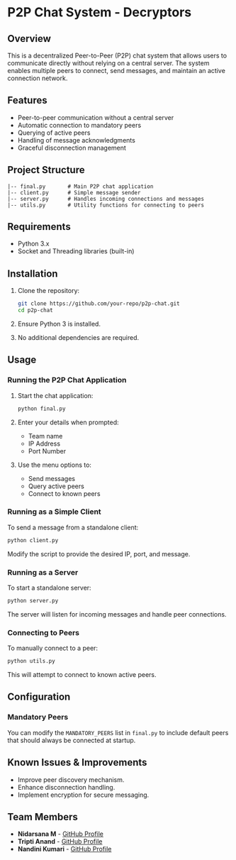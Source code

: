 # P2P Chat System - Decryptors

## Overview
This is a decentralized Peer-to-Peer (P2P) chat system that allows users to communicate directly without relying on a central server. The system enables multiple peers to connect, send messages, and maintain an active connection network.

## Features
- Peer-to-peer communication without a central server
- Automatic connection to mandatory peers
- Querying of active peers
- Handling of message acknowledgments
- Graceful disconnection management

## Project Structure
```
|-- final.py       # Main P2P chat application
|-- client.py      # Simple message sender
|-- server.py      # Handles incoming connections and messages
|-- utils.py       # Utility functions for connecting to peers
```

## Requirements
- Python 3.x
- Socket and Threading libraries (built-in)

## Installation
1. Clone the repository:
   ```sh
   git clone https://github.com/your-repo/p2p-chat.git
   cd p2p-chat
   ```

2. Ensure Python 3 is installed.
3. No additional dependencies are required.

## Usage

### Running the P2P Chat Application

1. Start the chat application:

   ```sh
   python final.py
   ```

2. Enter your details when prompted:

   - Team name
   - IP Address
   - Port Number

3. Use the menu options to:

   - Send messages
   - Query active peers
   - Connect to known peers

### Running as a Simple Client

To send a message from a standalone client:

```sh
python client.py
```

Modify the script to provide the desired IP, port, and message.

### Running as a Server

To start a standalone server:

```sh
python server.py
```

The server will listen for incoming messages and handle peer connections.

### Connecting to Peers

To manually connect to a peer:

```sh
python utils.py
```

This will attempt to connect to known active peers.

## Configuration

### Mandatory Peers

You can modify the `MANDATORY_PEERS` list in `final.py` to include default peers that should always be connected at startup.

## Known Issues & Improvements

- Improve peer discovery mechanism.
- Enhance disconnection handling.
- Implement encryption for secure messaging.

## Team Members

- **Nidarsana M** - [GitHub Profile](https://github.com/Nidarsana02)
- **Tripti Anand** - [GitHub Profile](https://github.com/Tripti1298)
- **Nandini Kumari** - [GitHub Profile](https://github.com/dini-5002)
